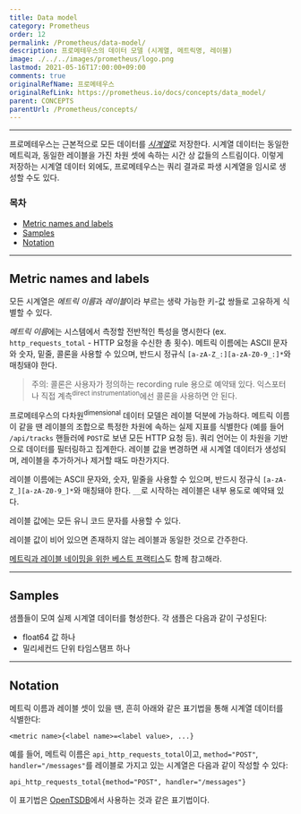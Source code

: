 ```yaml
---
title: Data model
category: Prometheus
order: 12
permalink: /Prometheus/data-model/
description: 프로메테우스의 데이터 모델 (시계열, 메트릭명, 레이블)
image: ./../../images/prometheus/logo.png
lastmod: 2021-05-16T17:00:00+09:00
comments: true
originalRefName: 프로메테우스
originalRefLink: https://prometheus.io/docs/concepts/data_model/
parent: CONCEPTS
parentUrl: /Prometheus/concepts/
---
```


---

프로메테우스는 근본적으로 모든 데이터를 [*시계열*](https://en.wikipedia.org/wiki/Time_series)로 저장한다. 시계열 데이터는 동일한 메트릭과, 동일한 레이블을 가진 차원 셋에 속하는 시간 상 값들의 스트림이다. 이렇게 저장하는 시계열 데이터 외에도, 프로메테우스는 쿼리 결과로 파생 시계열을 임시로 생성할 수도 있다.

### 목차

- [Metric names and labels](#metric-names-and-labels)
- [Samples](#samples)
- [Notation](#notation)

---

## Metric names and labels

모든 시계열은 *메트릭 이름*과 *레이블*이라 부르는 생략 가능한 키-값 쌍들로 고유하게 식별할 수 있다.

*메트릭 이름*에는 시스템에서 측정할 전반적인 특성을 명시한다 (ex. `http_requests_total` - HTTP 요청을 수신한 총 횟수). 메트릭 이름에는 ASCII 문자와 숫자, 밑줄, 콜론을 사용할 수 있으며, 반드시 정규식 `[a-zA-Z_:][a-zA-Z0-9_:]*`와 매칭돼야 한다.

> 주의: 콜론은 사용자가 정의하는 recording rule 용으로 예약돼 있다. 익스포터나 직접 계측<sup>direct instrumentation</sup>에선 콜론을 사용하면 안 된다.

프로메테우스의 다차원<sup>dimensional</sup> 데이터 모델은 레이블 덕분에 가능하다. 메트릭 이름이 같을 땐 레이블의 조합으로 특정한 차원에 속하는 실제 지표를 식별한다 (예를 들어 `/api/tracks` 핸들러에 `POST`로 보낸 모든 HTTP 요청 등). 쿼리 언어는 이 차원을 기반으로 데이터를 필터링하고 집계한다. 레이블 값을 변경하면 새 시계열 데이터가 생성되며, 레이블을 추가하거나 제거할 때도 마찬가지다.

레이블 이름에는 ASCII 문자와, 숫자, 밑줄을 사용할 수 있으며, 반드시 정규식 `[a-zA-Z_][a-zA-Z0-9_]*`와 매칭돼야 한다. `__`로 시작하는 레이블은 내부 용도로 예약돼 있다.

레이블 값에는 모든 유니 코드 문자를 사용할 수 있다.

레이블 값이 비어 있으면 존재하지 않는 레이블과 동일한 것으로 간주한다.

[메트릭과 레이블 네이밍을 위한 베스트 프랙티스](../practices.naming)도 함께 참고해라.

---

## Samples

샘플들이 모여 실제 시계열 데이터를 형성한다. 각 샘플은 다음과 같이 구성된다:

- float64 값 하나
- 밀리세컨드 단위 타임스탬프 하나

---

## Notation

메트릭 이름과 레이블 셋이 있을 땐, 흔히 아래와 같은 표기법을 통해 시계열 데이터를 식별한다:

```prometheus
<metric name>{<label name>=<label value>, ...}
```

예를 들어, 메트릭 이름은 `api_http_requests_total`이고, `method="POST"`, `handler="/messages"`를 레이블로 가지고 있는 시계열은 다음과 같이 작성할 수 있다:

```prometheus
api_http_requests_total{method="POST", handler="/messages"}
```

이 표기법은 [OpenTSDB](http://opentsdb.net/)에서 사용하는 것과 같은 표기법이다.